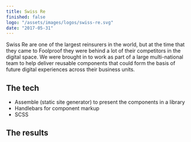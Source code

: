 ```yaml
---
title: Swiss Re
finished: false
logo: "/assets/images/logos/swiss-re.svg"
date: "2017-05-31"
---
```


Swiss Re are one of the largest reinsurers in the world, but at the time that they came to Foolproof they were behind a lot of their competitors in the digital space. We were brought in to work as part of a large multi-national team to help deliver reusable components that could form the basis of future digital experiences across their business units.

## The tech
- Assemble (static site generator) to present the components in a library
- Handlebars for component markup
- SCSS

## The results

